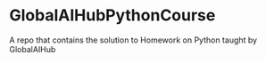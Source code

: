# GlobalAIHubPythonCourse
A repo that contains the solution to Homework on Python taught by GlobalAIHub
